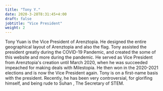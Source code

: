 ```yaml
---
title: "Tony Y."
date: 2020-3-28T8:31:45+4:00
draft: false
jobtitle: "Vice President"
weight: 2
---
```


Tony Yuan is the Vice President of Arenztopia. He designed the entire geographical layout of Arenztopia and also the flag. Tony assisted the president greatly during the COVID-19 Pandemic, and created the some of this website and more during the pandemic. He served as Vice President from Arenztopia's creation until March 2020, when he was succeeded impeached for making deals with Milestopia. He then won in the 2020-2021 elections and is now the Vice President again. Tony is on a first-name basis with the president. Recently, he has been very controversial, for glorifing himself, and being rude to Suhan , The Secretary of STEM.
